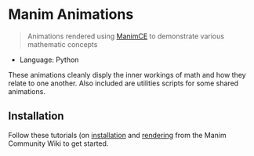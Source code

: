 # Manim Animations
> Animations rendered using [ManimCE](https://www.manim.community/) to demonstrate various mathematic concepts

* Language: Python

These animations cleanly disply the inner workings of math and how they relate to one another. Also included are utilities scripts for some shared animations.

## Installation

Follow these tutorials (on [installation](https://docs.manim.community/en/stable/installation.html) and [rendering](https://docs.manim.community/en/stable/tutorials/quickstart.html) from the Manim Community Wiki to get started.